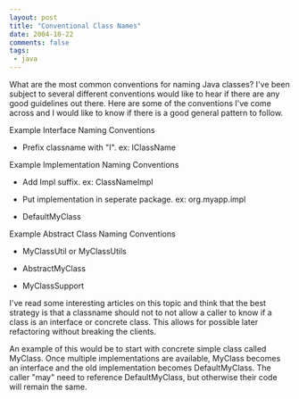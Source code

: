 ```yaml
---
layout: post
title: "Conventional Class Names"
date: 2004-10-22
comments: false
tags:
 - java
---
```


What are the most common conventions for naming Java classes? I've been subject to several different conventions would like to hear if there are any good guidelines out there. Here are some of the conventions I've come across and I would like to know if there is a good general pattern to follow.


Example Interface Naming Conventions


  - Prefix classname with "I". ex: IClassName



Example Implementation Naming Conventions


  - Add Impl suffix. ex: ClassNameImpl


  - Put implementation in seperate package. ex: org.myapp.impl


  - DefaultMyClass



Example Abstract Class Naming Conventions


  - MyClassUtil or MyClassUtils


  - AbstractMyClass


  - MyClassSupport



I've read some interesting articles on this topic and think that the best strategy is that a classname should not to not allow a caller to know if a class is an interface or concrete class. This allows for possible later refactoring without breaking the clients.


An example of this would be to start with concrete simple class called MyClass. Once multiple implementations are available, MyClass becomes an interface and the old implementation becomes DefaultMyClass. The caller "may" need to reference DefaultMyClass, but otherwise their code will remain the same.

